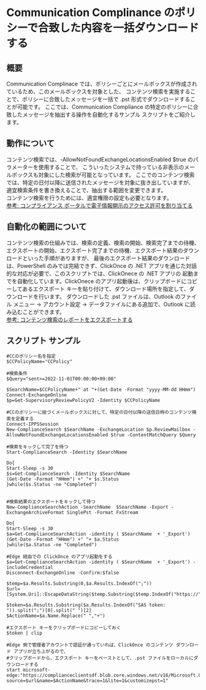 # Communication Complinance のポリシーで合致した内容を一括ダウンロードする
## 概要
Communication Complinace では、ポリシーごとにメールボックスが作成されているため、このメールボックスを対象とした、
コンテンツ検索を実施することで、ポリシーに合致したメッセージを一括で .pst 形式でダウンロードすることが可能です。
ここでは、Communication Compliance の特定のポリシーに合致したメッセージを抽出する操作を自動化するサンプル スクリプトをご紹介します。

## 動作について
コンテンツ検索では、-AllowNotFoundExchangeLocationsEnabled $true のパラメーターを使用することで、
こういったシステムで持っている非表示のメールボックスも対象にした検索が可能となっています。
ここでのコンテンツ検索では、特定の日付以降に送信されたメッセージを対象に抜き出していますが、
適宜検索条件を書き換えることで、抽出する範囲を変更できます。    
コンテンツ検索を行うためには、適宜権限の設定も必要となります。<br>
[参考: コンプライアンス ポータルで電子情報開示のアクセス許可を割り当てる](https://learn.microsoft.com/ja-jp/microsoft-365/compliance/assign-ediscovery-permissions?view=o365-worldwide)

## 自動化の範囲について
コンテンツ検索の仕組みでは、検索の定義、検索の開始、検索完了までの待機、エクスポートの開始、エクスポート完了までの待機、エクスポート結果のダウンロードといった手順がありますが、
最後のエクスポート結果のダウンロードは、PowerShell のみでは完結できず、ClickOnce の .NET アプリを通じた対話的な対応が必要で、このスクリプトでは、ClickOnece の .NET アプリの
起動までを自動化しています。ClickOnece のアプリ起動後は、クリップボードにコピーしてあるエクスポート キーを貼り付けて、ダウンロード場所を指定して、ダウンロードを行います。
ダウンロードした .pst ファイルは、Outlook のファイル メニュー -> アカウント設定 -> データファイルにある追加で、Outlook に読み込むことができます。<br>
[参考: コンテンツ検索のレポートをエクスポートする](https://learn.microsoft.com/ja-jp/microsoft-365/compliance/export-a-content-search-report?view=o365-worldwide)

## スクリプト サンプル
````
#CCのポリシー名を指定
$CCPolicyName="CCPolicy"

#検索条件
$Query="sent>=2022-11-01T00:00:00+09:00"

$SearchName=$CCPolicyName+" at "+(Get-Date -Format "yyyy-MM-dd HHmm")
Connect-ExchangeOnline
$p=Get-SupervisoryReviewPolicyV2 -Identity $CCPolicyName

#CCのポリシーに紐づくメールボックスに対して、特定の日付以降の送信日時のコンテンツ検索を定義する
Connect-IPPSSession
New-ComplianceSearch $SearchName -ExchangeLocation $p.ReviewMailbox -AllowNotFoundExchangeLocationsEnabled $true -ContentMatchQuery $Query

#検索をキックして完了を待つ
Start-ComplianceSearch -Identity $SearchName

Do{
Start-Sleep -s 30
$s=Get-ComplianceSearch -Identity $SearchName
(Get-Date -Format "HHmm") +" "+ $s.Status
}while($s.Status -ne "Completed")


#検索結果のエクスポートをキックして待つ
New-ComplianceSearchAction -SearchName  $SearchName -Export -ExchangeArchiveFormat SinglePst -Format FxStream

Do{
Start-Sleep -s 30
$a=Get-ComplianceSearchAction -identity ( $SearchName  + '_Export')
(Get-Date -Format "HHmm") +" "+ $a.Status
}while($a.Status -ne "Completed")

#Edge 経由での ClickOnce のアプリ起動をする
$a=Get-ComplianceSearchAction -identity ( $SearchName  + '_Export') -includeCredential
Disconnect-ExchangeOnline -Confirm:$false

$temp=$a.Results.Substring(0,$a.Results.IndexOf(";"))
$url=[System.Uri]::EscapeDataString($temp.Substring($temp.IndexOf("https://")))

$token=$a.Results.Substring($a.Results.IndexOf("SAS token: ")).split(";")[0].split(" ")[2]
$ActionName=$a.Name.Replace(" ","+")

#エクスポート キーをクリップボードにコピーしておく
$token | clip

#Edge 側で管理者アカウントで認証が通っていれば、ClickOnce のコンテンツ ダウンロード アプリが立ち上がるので、
#クリップボードから、エクスポート キーをペーストとして、.pst ファイルをローカルにダウンロードする
start microsoft-edge:"https://complianceclientsdf.blob.core.windows.net/v16/Microsoft.Office.Client.Discovery.UnifiedExportTool.application?source=$url&name=$ActionName&trace=1&lite=1&customizepst=1"

````
